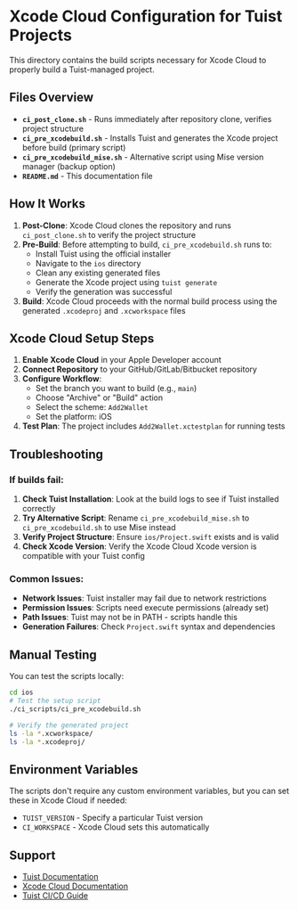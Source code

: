 # Xcode Cloud Configuration for Tuist Projects

This directory contains the build scripts necessary for Xcode Cloud to properly build a Tuist-managed project.

## Files Overview

- **`ci_post_clone.sh`** - Runs immediately after repository clone, verifies project structure
- **`ci_pre_xcodebuild.sh`** - Installs Tuist and generates the Xcode project before build (primary script)
- **`ci_pre_xcodebuild_mise.sh`** - Alternative script using Mise version manager (backup option)
- **`README.md`** - This documentation file

## How It Works

1. **Post-Clone**: Xcode Cloud clones the repository and runs `ci_post_clone.sh` to verify the project structure
2. **Pre-Build**: Before attempting to build, `ci_pre_xcodebuild.sh` runs to:
   - Install Tuist using the official installer
   - Navigate to the `ios` directory
   - Clean any existing generated files
   - Generate the Xcode project using `tuist generate`
   - Verify the generation was successful
3. **Build**: Xcode Cloud proceeds with the normal build process using the generated `.xcodeproj` and `.xcworkspace` files

## Xcode Cloud Setup Steps

1. **Enable Xcode Cloud** in your Apple Developer account
2. **Connect Repository** to your GitHub/GitLab/Bitbucket repository
3. **Configure Workflow**:
   - Set the branch you want to build (e.g., `main`)
   - Choose "Archive" or "Build" action
   - Select the scheme: `Add2Wallet`
   - Set the platform: iOS
4. **Test Plan**: The project includes `Add2Wallet.xctestplan` for running tests

## Troubleshooting

### If builds fail:

1. **Check Tuist Installation**: Look at the build logs to see if Tuist installed correctly
2. **Try Alternative Script**: Rename `ci_pre_xcodebuild_mise.sh` to `ci_pre_xcodebuild.sh` to use Mise instead
3. **Verify Project Structure**: Ensure `ios/Project.swift` exists and is valid
4. **Check Xcode Version**: Verify the Xcode Cloud Xcode version is compatible with your Tuist config

### Common Issues:

- **Network Issues**: Tuist installer may fail due to network restrictions
- **Permission Issues**: Scripts need execute permissions (already set)
- **Path Issues**: Tuist may not be in PATH - scripts handle this
- **Generation Failures**: Check `Project.swift` syntax and dependencies

## Manual Testing

You can test the scripts locally:

```bash
cd ios
# Test the setup script
./ci_scripts/ci_pre_xcodebuild.sh

# Verify the generated project
ls -la *.xcworkspace/
ls -la *.xcodeproj/
```

## Environment Variables

The scripts don't require any custom environment variables, but you can set these in Xcode Cloud if needed:

- `TUIST_VERSION` - Specify a particular Tuist version
- `CI_WORKSPACE` - Xcode Cloud sets this automatically

## Support

- [Tuist Documentation](https://tuist.io)
- [Xcode Cloud Documentation](https://developer.apple.com/xcode-cloud/)
- [Tuist CI/CD Guide](https://docs.tuist.io/guides/continuous-integration)